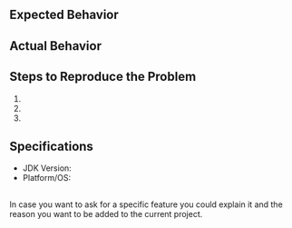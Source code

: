 ## Expected Behavior


## Actual Behavior


## Steps to Reproduce the Problem

  1.
  2.
  3.

## Specifications

  - JDK Version:
  - Platform/OS:

##
In case you want to ask for a specific feature you could explain it and the reason you want to be added to the current project.
